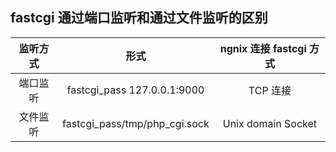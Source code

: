 ## fastcgi 通过端口监听和通过文件监听的区别

监听方式|形式|ngnix 连接 fastcgi 方式
:-:|:-:|:-:
端口监听|fastcgi_pass 127.0.0.1:9000|TCP 连接
文件监听|fastcgi_pass/tmp/php_cgi.sock|Unix domain Socket

